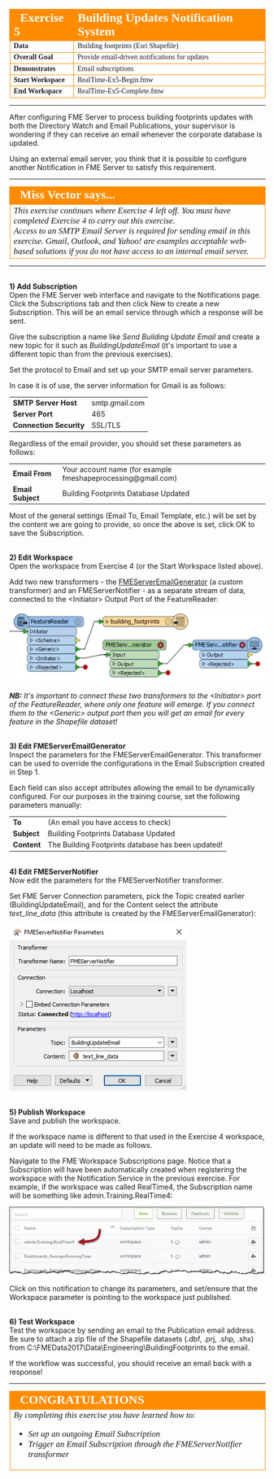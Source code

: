 <!--Instructor Notes-->

<!--Exercise Section-->


<table style="border-spacing: 0px;border-collapse: collapse;font-family:serif">
<tr>
<td width=25% style="vertical-align:middle;background-color:darkorange;border: 2px solid darkorange">
<i class="fa fa-cogs fa-lg fa-pull-left fa-fw" style="color:white;padding-right: 12px;vertical-align:text-top"></i>
<span style="color:white;font-size:x-large;font-weight: bold">Exercise 5</span>
</td>
<td style="border: 2px solid darkorange;background-color:darkorange;color:white">
<span style="color:white;font-size:x-large;font-weight: bold">Building Updates Notification System</span>
</td>
</tr>

<tr>
<td style="border: 1px solid darkorange; font-weight: bold">Data</td>
<td style="border: 1px solid darkorange">Building footprints (Esri Shapefile)</td>
</tr>

<tr>
<td style="border: 1px solid darkorange; font-weight: bold">Overall Goal</td>
<td style="border: 1px solid darkorange">Provide email-driven notifications for updates</td>
</tr>

<tr>
<td style="border: 1px solid darkorange; font-weight: bold">Demonstrates</td>
<td style="border: 1px solid darkorange">Email subscriptions</td>
</tr>

<tr>
<td style="border: 1px solid darkorange; font-weight: bold">Start Workspace</td>
<td style="border: 1px solid darkorange">RealTime-Ex5-Begin.fmw</td>
</tr>

<tr>
<td style="border: 1px solid darkorange; font-weight: bold">End Workspace</td>
<td style="border: 1px solid darkorange">RealTime-Ex5-Complete.fmw</td>
</tr>

</table>

---

After configuring FME Server to process building footprints updates with both the Directory Watch and Email Publications, your supervisor is wondering if they can receive an email whenever the corporate database is updated.

Using an external email server, you think that it is possible to configure another Notification in FME Server to satisfy this requirement.

---

<!--Person X Says Section-->

<table style="border-spacing: 0px">
<tr>
<td style="vertical-align:middle;background-color:darkorange;border: 2px solid darkorange">
<i class="fa fa-quote-left fa-lg fa-pull-left fa-fw" style="color:white;padding-right: 12px;vertical-align:text-top"></i>
<span style="color:white;font-size:x-large;font-weight: bold;font-family:serif">Miss Vector says...</span>
</td>
</tr>

<tr>
<td style="border: 1px solid darkorange">
<span style="font-family:serif; font-style:italic; font-size:larger">
This exercise continues where Exercise 4 left off. You must have completed Exercise 4 to carry out this exercise.
<br>Access to an SMTP Email Server is required for sending email in this exercise. Gmail, Outlook, and Yahoo! are examples acceptable web-based solutions if you do not have access to an internal email server.
</td>
</tr>
</table>

---

<br>**1) Add Subscription**
<br>Open the FME Server web interface and navigate to the Notifications page. Click the Subscriptions tab and then click New to create a new Subscription. This will be an email service through which a response will be sent.

Give the subscription a name like *Send Building Update Email* and create a new topic for it such as *BuildingUpdateEmail* (it's important to use a different topic than from the previous exercises).

Set the protocol to Email and set up your SMTP email server parameters.

In case it is of use, the server information for Gmail is as follows:

<table style="border: 0px">

<tr>
<td style="font-weight: bold">SMTP Server Host</td>
<td style="">smtp.gmail.com</td>
</tr>

<tr>
<td style="font-weight: bold">Server Port</td>
<td style="">465</td>
</tr>

<tr>
<td style="font-weight: bold">Connection Security</td>
<td style="">SSL/TLS</td>
</tr>

</table>


Regardless of the email provider, you should set these parameters as follows:

<table style="border: 0px">

<tr>
<td style="font-weight: bold">Email From</td>
<td style="">Your account name (for example fmeshapeprocessing@gmail.com)</td>
</tr>

<tr>
<td style="font-weight: bold">Email Subject</td>
<td style="">Building Footprints Database Updated</td>
</tr>

</table>

Most of the general settings (Email To, Email Template, etc.) will be set by the content we are going to provide, so once the above is set, click OK to save the Subscription.


<br>**2) Edit Workspace**
<br>Open the workspace from Exercise 4 (or the Start Workspace listed above). 

Add two new transformers - the [FMEServerEmailGenerator](https://hub.safe.com/transformers/fmeserveremailgenerator) (a custom transformer) and an FMEServerNotifier - as a separate stream of data, connected to the <Initiator\> Output Port of the FeatureReader:

![](./Images/Img4.429.Ex5.WorkspaceWithNotifier.png)

***NB:*** *It's important to connect these two transformers to the &lt;Initiator&gt; port of the FeatureReader, where only one feature will emerge. If you connect them to the &lt;Generic&gt; output port then you will get an email for every feature in the Shapefile dataset!*


<br>**3) Edit FMEServerEmailGenerator**
<br>Inspect the parameters for the FMEServerEmailGenerator. This transformer can be used to override the configurations in the Email Subscription created in Step 1.

Each field can also accept attributes allowing the email to be dynamically configured. For our purposes in the training course, set the following parameters manually:

<table style="border: 0px">

<tr>
<td style="font-weight: bold">To</td>
<td style="">(An email you have access to check)</td>
</tr>

<tr>
<td style="font-weight: bold">Subject</td>
<td style="">Building Footprints Database Updated</td>

</tr>

<tr>
<td style="font-weight: bold">Content</td>
<td style="">The Building Footprints database has been updated!</td>
</tr>

</table>


<br>**4) Edit FMEServerNotifier**
<br>Now edit the parameters for the FMEServerNotifier transformer. 

Set FME Server Connection parameters, pick the Topic created earlier (BuildingUpdateEmail), and for the Content select the attribute *text&#95;line&#95;data* (this attribute is created by the FMEServerEmailGenerator):

![](./Images/Img4.430.Ex5.FMEServerNotifierParameters.png)


<br>**5) Publish Workspace**
<br>Save and publish the workspace.

If the workspace name is different to that used in the Exercise 4 workspace, an update will need to be made as follows.

Navigate to the FME Workspace Subscriptions page. Notice that a Subscription will have been automatically created when registering the workspace with the Notification Service in the previous exercise. For example, if the workspace was called RealTime4, the Subscription name will be something like admin.Training.RealTime4:

![](./Images/Img4.432.Ex5.RescueEsmerelda.png)

Click on this notification to change its parameters, and set/ensure that the Workspace parameter is pointing to the workspace just published.


<br>**6) Test Workspace**
<br>Test the workspace by sending an email to the Publication email address. Be sure to attach a zip file of the Shapefile datasets (.dbf, .prj, .shp, .shx) from C:\FMEData2017\Data\Engineering\BuildingFootprints to the email.

If the workflow was successful, you should receive an email back with a response!


---

<!--Exercise Congratulations Section--> 

<table style="border-spacing: 0px">
<tr>
<td style="vertical-align:middle;background-color:darkorange;border: 2px solid darkorange">
<i class="fa fa-thumbs-o-up fa-lg fa-pull-left fa-fw" style="color:white;padding-right: 12px;vertical-align:text-top"></i>
<span style="color:white;font-size:x-large;font-weight: bold;font-family:serif">CONGRATULATIONS</span>
</td>
</tr>

<tr>
<td style="border: 1px solid darkorange">
<span style="font-family:serif; font-style:italic; font-size:larger">
By completing this exercise you have learned how to:
<br>
<ul><li>Set up an outgoing Email Subscription</li>
<li>Trigger an Email Subscription through the FMEServerNotifier transformer</li></ul>
</span>
</td>
</tr>
</table>   
